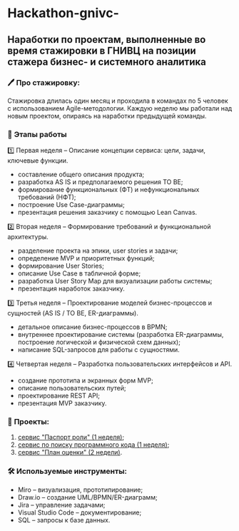 # Hackathon-gnivc-
## Наработки по проектам, выполненные во время стажировки в ГНИВЦ на позиции стажера бизнес- и системного аналитика
### 🖊️ **Про стажировку:**
Стажировка длилась один месяц и проходила в командах по 5 человек с использованием Agile-методологии. Каждую неделю мы работали над новым проектом, опираясь на наработки предыдущей команды.
### 🔢 **Этапы работы**
1️⃣ Первая неделя – Описание концепции сервиса: цели, задачи, ключевые функции.
- составление общего описания продукта;
- разработка AS IS и предполагаемого решения TO BE;
- формирование функциональных (ФТ) и нефункциональных требований (НФТ);
- построение Use Case-диаграммы;
- презентация решения заказчику с помощью Lean Canvas.

2️⃣ Вторая неделя – Формирование требований и функциональной архитектуры.
- разделение проекта на эпики, user stories и задачи;
- определение MVP и приоритетных функций;
- формирование User Stories;
- описание Use Case в табличной форме;
- разработка User Story Map для визуализации работы системы;
- презентация наработок заказчику.

3️⃣ Третья неделя – Проектирование моделей бизнес-процессов и сущностей (AS IS / TO BE, ER-диаграммы).
- детальное описание бизнес-процессов в BPMN;
- внутреннее проектирование системы (разработка ER-диаграммы, построение логической и физической схем данных);
- написание SQL-запросов для работы с сущностями.

4️⃣ Четвертая неделя – Разработка пользовательских интерфейсов и API.
- создание прототипа и экранных форм MVP;
- описание пользовательских путей;
- проектирование REST API;
- презентация MVP заказчику.
### 📒 **Проекты:**
1. [сервис "Паспорт роли" (1 неделя)](https://github.com/1Nooll1/Hackathon-gnivc/tree/main/Паспорт%20роли%20(1%20неделя));
2. [сервис по поиску программного кода (1 неделя)](https://github.com/1Nooll1/Hackathon-gnivc/tree/main/Сервис%20по%20поиску%20программного%20кода%20(2%20неделя));
3. [сервис "План оценки" (2 недели)](https://github.com/1Nooll1/Hackathon-gnivc/tree/main/План%20оценки%20(3%20и%204%20неделя)).
### 🛠 **Используемые инструменты:**
- Miro – визуализация, прототипирование;
- Draw.io – создание UML/BPMN/ER-диаграмм;
- Jira – управление задачами;
- Visual Studio Code – документирование;
- SQL – запросы к базе данных.
